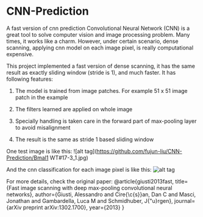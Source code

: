 # CNN-Prediction
A fast version of cnn prediction
Convolutional Neural Network (CNN) is a great tool to solve computer vision and image processing problem. 
Many times, it works like a charm. However, under certain scenario, dense scanning, applying cnn model on 
each image pixel, is really computational expensive.

This project implemented a fast version of dense scanning, it has the same result as exactly sliding window (stride is 1),
and much faster. It has following features:

1. The model is trained from image patches. For example 51 x 51 image patch in the example

2. The filters learned are applied on whole image

3. Specially handling is taken care in the forward part of max-pooling layer to avoid misalignment

4. The result is the same as stride 1 based sliding window


One test image is like this:
![alt tag](https://github.com/fujun-liu/CNN-Prediction/Bmal1 WT#17-3_1.jpg)

And the cnn classification for each image pixel is like this:
![alt tag](https://github.com/fujun-liu/CNN-Prediction/edgemap.png)


For more details, check the original paper:
@article{giusti2013fast,
  title={Fast image scanning with deep max-pooling convolutional neural networks},
  author={Giusti, Alessandro and Cire{\c{s}}an, Dan C and Masci, Jonathan and Gambardella, Luca M and Schmidhuber, J{\"u}rgen},
  journal={arXiv preprint arXiv:1302.1700},
  year={2013}
}


